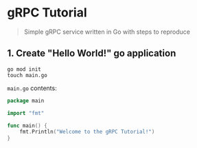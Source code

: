 # gRPC Tutorial

> Simple gRPC service written in Go with steps to reproduce

## 1. Create "Hello World!" go application

```
go mod init
touch main.go
```

`main.go` contents:

```go
package main

import "fmt"

func main() {
	fmt.Println("Welcome to the gRPC Tutorial!")
}
```
